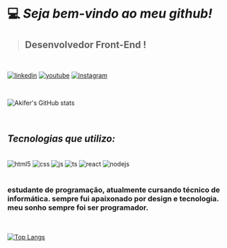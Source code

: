 # 💻 *Seja bem-vindo ao meu github!*

> ## Desenvolvedor Front-End !

<br/>

[![linkedin](https://img.shields.io/badge/LinkedIn-0077B5?style=for-the-badge&logo=linkedin&logoColor=white)]()
[![youtube](https://img.shields.io/badge/YouTube-FF0000?style=for-the-badge&logo=youtube&logoColor=white)]()
[![instagram](https://img.shields.io/badge/Instagram-E4405F?style=for-the-badge&logo=instagram&logoColor=white)]()

<br/>

![Akifer's GitHub stats](https://github-readme-stats.vercel.app/api?username=Akifer2&show_icons=true&theme=tokyonight)

<br/>

## ___*Tecnologias que utilizo:*___

<div style="display: inline_block"> <br/>
  <img align="center" alt="html5" src="https://img.shields.io/badge/HTML5-E34F26?style=for-the-badge&logo=html5&logoColor=white" />
  <img align="center" alt="css" src="https://img.shields.io/badge/CSS3-1572B6?style=for-the-badge&logo=css3&logoColor=white" />
  <img align="center" alt="js" src="https://img.shields.io/badge/JavaScript-F7DF1E?style=for-the-badge&logo=javascript&logoColor=black" />
  <img align="center" alt="ts" src="https://img.shields.io/badge/TypeScript-007ACC?style=for-the-badge&logo=typescript&logoColor=white" />
  <img align="center" alt="react" src="https://img.shields.io/badge/React-20232A?style=for-the-badge&logo=react&logoColor=61DAFB" />
  <img align="center" alt="nodejs" src="https://img.shields.io/badge/Node.js-43853D?style=for-the-badge&logo=node.js&logoColor=white" />
</div><br/>



### estudante de programação, atualmente cursando técnico de informática. sempre fui apaixonado por design e tecnologia. meu sonho sempre foi ser programador.

<br/>

[![Top Langs](https://github-readme-stats.vercel.app/api/top-langs/?username=Akifer2&hide_progress=true)](https://github.com/anuraghazra/github-readme-stats)
